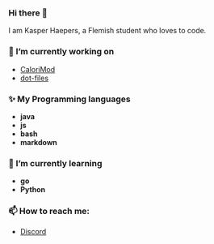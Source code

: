 ### Hi there 👋

I am Kasper Haepers, a Flemish student who loves to code.

### 🔭 I’m currently working on
- [CaloriMod](https://calorimod.com)
- [dot-files](https://github.com/Hyppothalamus/dot-files)

### ✨ My Programming languages
- **java**
- **js**
- **bash**
- **markdown**

### 🌱 I’m currently learning
- **go**
- **Python**

### 📫 How to reach me:
- [Discord](https://dsc.bio/hyppo)

<!--
**Hyppothalamus/Hyppothalamus** is a ✨ _special_ ✨ repository because its `README.md` (this file) appears on your GitHub profile.

Here are some ideas to get you started:

- 🔭 I’m currently working on ...
- 🌱 I’m currently learning ...
- 👯 I’m looking to collaborate on ...
- 🤔 I’m looking for help with ...
- 💬 Ask me about ...
- 📫 How to reach me: ...
- 😄 Pronouns: ...
- ⚡ Fun fact: ...
-->
